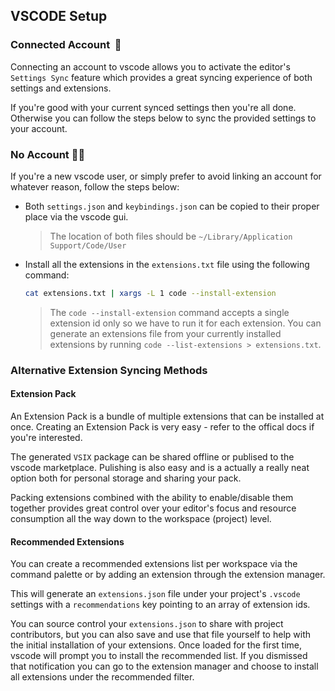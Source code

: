## VSCODE Setup

### Connected Account &nbsp;🔗

Connecting an account to vscode allows you to activate the editor's `Settings Sync` feature which provides a great syncing experience of both settings and extensions.

If you're good with your current synced settings then you're all done. Otherwise you can follow the steps below to sync the provided settings to your account.

### No Account 🕵️‍♀️

If you're a new vscode user, or simply prefer to avoid linking an account for whatever reason, follow the steps below:

- Both `settings.json` and `keybindings.json` can be copied to their proper place via the vscode gui.
  
  > The location of both files should be `~/Library/Application Support/Code/User`
  
- Install all the extensions in the `extensions.txt` file using the following command:

  ```sh
  cat extensions.txt | xargs -L 1 code --install-extension
  ```
  
  > The `code --install-extension` command accepts a single extension id only so we have to run it for each extension. You can generate an extensions file from your currently installed extensions by running `code --list-extensions > extensions.txt`.
  
### Alternative Extension Syncing Methods

#### Extension Pack

An Extension Pack is a bundle of multiple extensions that can be installed at once. Creating an Extension Pack is very easy - refer to the offical docs if you're interested.

The generated `VSIX` package can be shared offline or publised to the vscode marketplace. Pulishing is also easy and is a actually a really neat option both for personal storage and sharing your pack. 

Packing extensions combined with the ability to enable/disable them together provides great control over your editor's focus and resource consumption all the way down to the workspace (project) level.

#### Recommended Extensions

You can create a recommended extensions list per workspace via the command palette or by adding an extension through the extension manager.

This will generate an `extensions.json` file under your project's `.vscode` settings with a `recommendations` key pointing to an array of extension ids.

You can source control your `extensions.json` to share with project contributors, but you can also save and use that file yourself to help with the initial installation of your extensions. 
Once loaded for the first time, vscode will prompt you to install the recommended list. If you dismissed that notification you can go to the extension manager and choose to install all extensions under the recommended filter.
